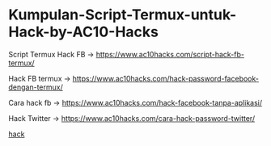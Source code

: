 # Kumpulan-Script-Termux-untuk-Hack-by-AC10-Hacks

Script Termux Hack FB -> https://www.ac10hacks.com/script-hack-fb-termux/

Hack FB termux -> https://www.ac10hacks.com/hack-password-facebook-dengan-termux/

Cara hack fb -> https://www.ac10hacks.com/hack-facebook-tanpa-aplikasi/

Hack Twitter -> https://www.ac10hacks.com/cara-hack-password-twitter/

<a href="https://www.ac10hacks.com/hack-password-facebook-dengan-termux/">hack</a>
